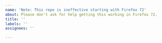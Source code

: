 ```yaml
---
name: 'Note: This repo is ineffective starting with Firefox 72'
about: Please don't ask for help getting this working in Firefox 72.
title: ''
labels: ''
assignees: ''

---
```



